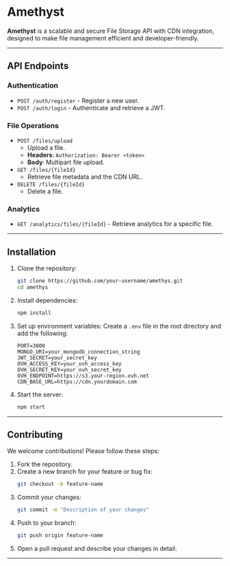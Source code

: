 # Amethyst

**Amethyst** is a scalable and secure File Storage API with CDN integration, designed to make file management efficient and developer-friendly.

---

## API Endpoints

### Authentication
- `POST /auth/register` - Register a new user.
- `POST /auth/login` - Authenticate and retrieve a JWT.

### File Operations
- `POST /files/upload`
  - Upload a file.
  - **Headers**: `Authorization: Bearer <token>`
  - **Body**: Multipart file upload.
- `GET /files/{fileId}`
  - Retrieve file metadata and the CDN URL.
- `DELETE /files/{fileId}`
  - Delete a file.

### Analytics
- `GET /analytics/files/{fileId}` - Retrieve analytics for a specific file.

---

## Installation

1. Clone the repository:
   ```bash
   git clone https://github.com/your-username/amethys.git
   cd amethys
   ```

2. Install dependencies:
   ```bash
   npm install
   ```

3. Set up environment variables:
   Create a `.env` file in the root directory and add the following:
   ```env
   PORT=3000
   MONGO_URI=your_mongodb_connection_string
   JWT_SECRET=your_secret_key
   OVH_ACCESS_KEY=your_ovh_access_key
   OVH_SECRET_KEY=your_ovh_secret_key
   OVH_ENDPOINT=https://s3.your-region.ovh.net
   CDN_BASE_URL=https://cdn.yourdomain.com
   ```

4. Start the server:
   ```bash
   npm start
   ```

---

## Contributing

We welcome contributions! Please follow these steps:

1. Fork the repository.
2. Create a new branch for your feature or bug fix:
   ```bash
   git checkout -b feature-name
   ```
3. Commit your changes:
   ```bash
   git commit -m "Description of your changes"
   ```
4. Push to your branch:
   ```bash
   git push origin feature-name
   ```
5. Open a pull request and describe your changes in detail.

---



